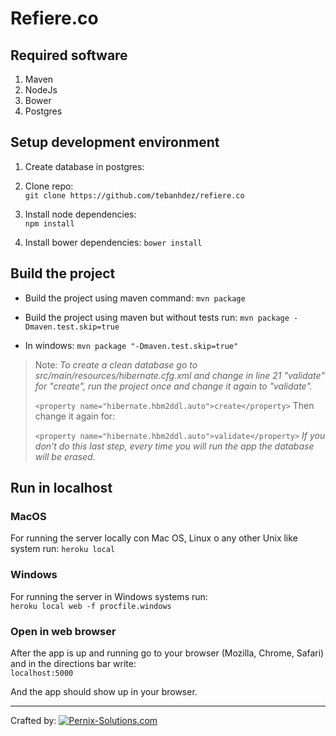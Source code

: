 Refiere.co
===================

Required software
-------------
 1. Maven
 2. NodeJs
 3. Bower
 4. Postgres

Setup development environment
-------------

 1. Create database in postgres:

 2. Clone repo:  
 `git clone https://github.com/tebanhdez/refiere.co`
  
 3. Install node dependencies:  
`npm install`

 4. Install bower dependencies:
`bower install`

Build the project
-------------

 - Build the project using maven command:
`mvn package`

 - Build the project using maven but without tests run: 
`mvn package -Dmaven.test.skip=true`

- In windows: 
`mvn package "-Dmaven.test.skip=true"`

> Note: *To create a clean database go to
> src/main/resources/hibernate.cfg.xml and change in line 21 "validate"
> for "create", run the project once and change it again to "validate".*
> 
> `<property name="hibernate.hbm2ddl.auto">create</property>`
Then change it again for:
> 
> `<property name="hibernate.hbm2ddl.auto">validate</property>`
> *If you don't do this last step, every time you will run the app the database will be erased.*


Run in localhost
-------------------

### MacOS 
For running the server locally con Mac OS, Linux o any other Unix like system run:  `heroku local`


### Windows
For running the server in Windows systems run:  
`heroku local web -f procfile.windows`

### Open in web browser
After the app is up and running go to your browser (Mozilla, Chrome, Safari) and in the directions bar write:  
`localhost:5000`  

And the app should show up in your browser.


----------
Crafted by:
[![Pernix-Solutions.com](http://pernix.cr/static/images/pernix-logo.svg)
](http://Pernix-Solutions.com)